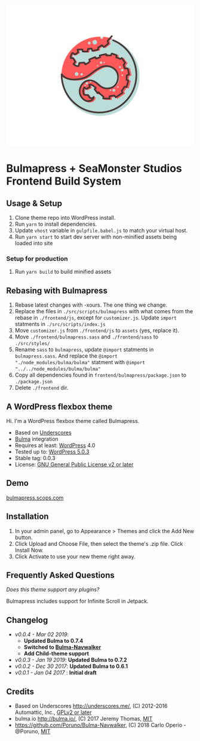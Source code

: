 ![screenshot.png](screenshot.png)

# Bulmapress + SeaMonster Studios Frontend Build System

## Usage & Setup

1. Clone theme repo into WordPress install.
2. Run `yarn` to install dependencies.
3. Update `vhost` variable in `gulpfile.babel.js` to match your virtual host.
4. Run `yarn start` to start dev server with non-minified assets being loaded into site

### Setup for production

1. Run `yarn build` to build minified assets

## Rebasing with Bulmapress

1. Rebase latest changes with -xours. The one thing we change.
2. Replace the files in `./src/scripts/bulmapress` with what comes from the rebase in `./frontend/js`, except for `customizer.js`. Update `import` statments in `./src/scripts/index.js`
3. Move `customizer.js` from `./frontend/js` to `assets` (yes, replace it).
4. Move `./frontend/bulmapress.sass` and `./frontend/sass` to `./src/styles/`
5. Rename `sass` to `bulmapress`, update `@import` statments in `bulmapress.sass`. And replace the `@import "./node_modules/bulma/bulma"` statment with `@import "../../node_modules/bulma/bulma"`
6. Copy all dependencies found in `frontend/bulmapress/package.json` to `./package.json`
7. Delete `./frontend` dir.

## A WordPress flexbox theme

Hi. I'm a WordPress flexbox theme called Bulmapress.

- Based on [Underscores](http://underscores.me/)
- [Bulma](http://bulma.io) integration
- Requires at least: [WordPress](http://wordpress.org) 4.0
- Tested up to: [WordPress 5.0.3](https://wordpress.org/download/)
- Stable tag: 0.0.3
- License: [GNU General Public License v2 or later](http://www.gnu.org/licenses/gpl-2.0.html)

## Demo

[bulmapress.scops.com](https://bulmapress.scops.com/)

## Installation

1. In your admin panel, go to Appearance > Themes and click the Add New button.
2. Click Upload and Choose File, then select the theme's .zip file. Click Install Now.
3. Click Activate to use your new theme right away.

## Frequently Asked Questions

_Does this theme support any plugins?_

Bulmapress includes support for Infinite Scroll in Jetpack.

## Changelog

- _v0.0.4 - Mar 02 2019_:
  - **Updated Bulma to 0.7.4**
  - **Switched to [Bulma-Navwalker](https://github.com/Poruno/Bulma-Navwalker)**
  - **Add Child-theme support**
- _v0.0.3 - Jan 19 2019_: **Updated Bulma to 0.7.2**
- _v0.0.2 - Dec 30 2017_: **Updated Bulma to 0.6.1**
- _v0.0.1 - Jan 04 2017_ : **Initial draft**

## Credits

- Based on Underscores http://underscores.me/, (C) 2012-2016 Automattic, Inc., [GPLv2 or later](https://www.gnu.org/licenses/gpl-2.0.html)
- bulma.io http://bulma.io/, (C) 2017 Jeremy Thomas, [MIT](http://opensource.org/licenses/MIT)
- https://github.com/Poruno/Bulma-Navwalker, (C) 2018 Carlo Operio - @Poruno, [MIT](http://opensource.org/licenses/MIT)

